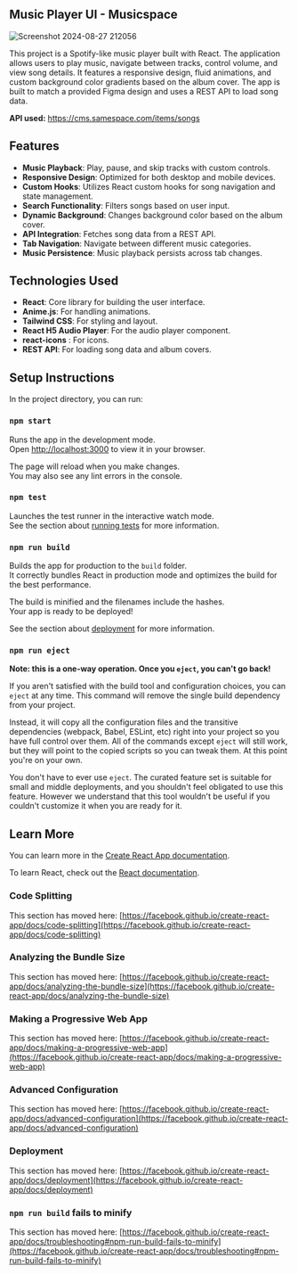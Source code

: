 ## Music Player UI - Musicspace

![Screenshot 2024-08-27 212056](https://github.com/user-attachments/assets/37d6d5a1-e013-459c-b07b-0a4696be94ae)

This project is a Spotify-like music player built with React. The application allows users to play music, navigate between tracks, control volume, and view song details. It features a responsive design, fluid animations, and custom background color gradients based on the album cover. The app is built to match a provided Figma design and uses a REST API to load song data.

**API used:** https://cms.samespace.com/items/songs

## Features

- **Music Playback**: Play, pause, and skip tracks with custom controls.
- **Responsive Design**: Optimized for both desktop and mobile devices.
- **Custom Hooks**: Utilizes React custom hooks for song navigation and state management.
- **Search Functionality**: Filters songs based on user input.
- **Dynamic Background**: Changes background color based on the album cover.
- **API Integration**: Fetches song data from a REST API.
- **Tab Navigation**: Navigate between different music categories.
- **Music Persistence**: Music playback persists across tab changes.

## Technologies Used

- **React**: Core library for building the user interface.
- **Anime.js**: For handling animations.
- **Tailwind CSS**: For styling and layout.
- **React H5 Audio Player**: For the audio player component.
- **react-icons** : For icons.
- **REST API**: For loading song data and album covers.


## Setup Instructions
In the project directory, you can run:

### `npm start`

Runs the app in the development mode.\
Open [http://localhost:3000](http://localhost:3000) to view it in your browser.

The page will reload when you make changes.\
You may also see any lint errors in the console.

### `npm test`

Launches the test runner in the interactive watch mode.\
See the section about [running tests](https://facebook.github.io/create-react-app/docs/running-tests) for more information.

### `npm run build`

Builds the app for production to the `build` folder.\
It correctly bundles React in production mode and optimizes the build for the best performance.

The build is minified and the filenames include the hashes.\
Your app is ready to be deployed!

See the section about [deployment](https://facebook.github.io/create-react-app/docs/deployment) for more information.

### `npm run eject`

**Note: this is a one-way operation. Once you `eject`, you can't go back!**

If you aren't satisfied with the build tool and configuration choices, you can `eject` at any time. This command will remove the single build dependency from your project.

Instead, it will copy all the configuration files and the transitive dependencies (webpack, Babel, ESLint, etc) right into your project so you have full control over them. All of the commands except `eject` will still work, but they will point to the copied scripts so you can tweak them. At this point you're on your own.

You don't have to ever use `eject`. The curated feature set is suitable for small and middle deployments, and you shouldn't feel obligated to use this feature. However we understand that this tool wouldn't be useful if you couldn't customize it when you are ready for it.

## Learn More

You can learn more in the [Create React App documentation](https://facebook.github.io/create-react-app/docs/getting-started).

To learn React, check out the [React documentation](https://reactjs.org/).

### Code Splitting

This section has moved here: [https://facebook.github.io/create-react-app/docs/code-splitting](https://facebook.github.io/create-react-app/docs/code-splitting)

### Analyzing the Bundle Size

This section has moved here: [https://facebook.github.io/create-react-app/docs/analyzing-the-bundle-size](https://facebook.github.io/create-react-app/docs/analyzing-the-bundle-size)

### Making a Progressive Web App

This section has moved here: [https://facebook.github.io/create-react-app/docs/making-a-progressive-web-app](https://facebook.github.io/create-react-app/docs/making-a-progressive-web-app)

### Advanced Configuration

This section has moved here: [https://facebook.github.io/create-react-app/docs/advanced-configuration](https://facebook.github.io/create-react-app/docs/advanced-configuration)

### Deployment

This section has moved here: [https://facebook.github.io/create-react-app/docs/deployment](https://facebook.github.io/create-react-app/docs/deployment)

### `npm run build` fails to minify

This section has moved here: [https://facebook.github.io/create-react-app/docs/troubleshooting#npm-run-build-fails-to-minify](https://facebook.github.io/create-react-app/docs/troubleshooting#npm-run-build-fails-to-minify)
